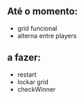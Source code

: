 ## Até o momento:
- grid funcional
- alterna entre players


## a fazer:
- restart
- lockar grid
- checkWinner